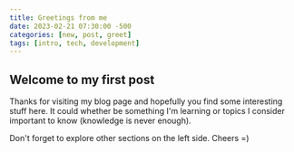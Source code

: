 ```yaml
---
title: Greetings from me
date: 2023-02-21 07:30:00 -500
categories: [new, post, greet]
tags: [intro, tech, development]
---
```


## Welcome to my first post

Thanks for visiting my blog page and hopefully you find some interesting stuff here. It could whether be something I'm learning or topics I consider important to know (knowledge is never enough).

Don't forget to explore other sections on the left side.
Cheers =)
